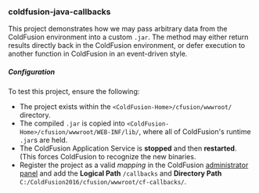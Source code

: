 ### coldfusion-java-callbacks

This project demonstrates how we may pass arbitrary data from the ColdFusion environment into a custom `.jar`. The method may either return results directly back in the ColdFusion environment, or defer execution to another function in ColdFusion in an event-driven style.

##### Configuration
To test this project, ensure the following:
  - The project exists within the `<ColdFusion-Home>/cfusion/wwwroot/` directory.
  - The compiled `.jar` is copied into `<ColdFusion-Home>/cfusion/wwwroot/WEB-INF/lib/`, where all of ColdFusion's runtime `.jar`s are held.
  - The ColdFusion Application Service is **stopped** and then **restarted**. (This forces ColdFusion to recognize the new binaries.
  - Register the project as a valid _mapping_ in the ColdFusion [administrator panel](http://localhost:8500/CFIDE/administrator/) and add the **Logical Path** 	`/callbacks` 	and **Directory Path** `C:/ColdFusion2016/cfusion/wwwroot/cf-callbacks/`.
 
